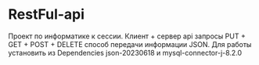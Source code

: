 # RestFul-api
Проект по информатике к сессии.
Клиент + сервер api
запросы PUT + GET + POST + DELETE
способ передачи информации JSON.
Для работы установить из Dependencies json-20230618 и mysql-connector-j-8.2.0  

